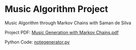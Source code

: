 # Music Algorithm Project
Music Algorithm through Markov Chains with Saman de Silva

Project PDF: [Music Generation with Markov Chains.pdf](Music%20Generation%20with%20Markov%20Chains.pdf)

Python Code: [notegenerator.py](notegenerator.py)
